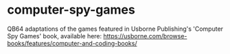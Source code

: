 # computer-spy-games
QB64 adaptations of the games featured in Usborne Publishing's 'Computer Spy Games' book, available here: https://usborne.com/browse-books/features/computer-and-coding-books/
